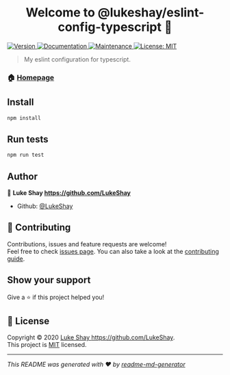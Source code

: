 <h1 align="center">Welcome to @lukeshay/eslint-config-typescript 👋</h1>
<p>
  <a href="https://www.npmjs.com/package/@lukeshay/eslint-config-typescript" target="_blank">
    <img alt="Version" src="https://img.shields.io/npm/v/@lukeshay/eslint-config-typescript.svg">
  </a>
  <a href="https://github.com/LukeShay/lukeshay-web#readme" target="_blank">
    <img alt="Documentation" src="https://img.shields.io/badge/documentation-yes-brightgreen.svg" />
  </a>
  <a href="https://github.com/LukeShay/lukeshay-web/graphs/commit-activity" target="_blank">
    <img alt="Maintenance" src="https://img.shields.io/badge/Maintained%3F-yes-green.svg" />
  </a>
  <a href="https://github.com/LukeShay/lukeshay-web/blob/master/LICENSE" target="_blank">
    <img alt="License: MIT" src="https://img.shields.io/github/license/LukeShay/@lukeshay/eslint-config-typescript" />
  </a>
</p>

> My eslint configuration for typescript.

### 🏠 [Homepage](https://github.com/LukeShay/lukeshay-web#readme)

## Install

```sh
npm install
```

## Run tests

```sh
npm run test
```

## Author

👤 **Luke Shay <https://github.com/LukeShay>**

* Github: [@LukeShay](https://github.com/LukeShay)

## 🤝 Contributing

Contributions, issues and feature requests are welcome!<br />Feel free to check [issues page](https://github.com/LukeShay/lukeshay-web/issues). You can also take a look at the [contributing guide](https://github.com/LukeShay/lukeshay-web/blob/master/CONTRIBUTING.md).

## Show your support

Give a ⭐️ if this project helped you!

## 📝 License

Copyright © 2020 [Luke Shay <https://github.com/LukeShay>](https://github.com/LukeShay).<br />
This project is [MIT](https://github.com/LukeShay/lukeshay-web/blob/master/LICENSE) licensed.

***
_This README was generated with ❤️ by [readme-md-generator](https://github.com/kefranabg/readme-md-generator)_